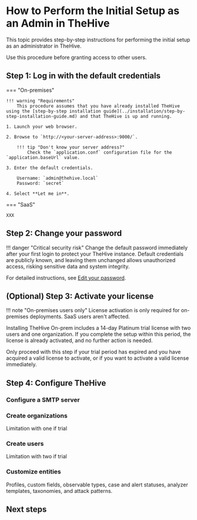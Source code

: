 # How to Perform the Initial Setup as an Admin in TheHive

This topic provides step-by-step instructions for performing the initial setup as an administrator in TheHive.

Use this procedure before granting access to other users.

## Step 1: Log in with the default credentials

=== "On-premises"

    !!! warning "Requirements"
        This procedure assumes that you have already installed TheHive using the [step-by-step installation guide](../installation/step-by-step-installation-guide.md) and that TheHive is up and running.

    1. Launch your web browser.

    2. Browse to `http://<your-server-address>:9000/`.

        !!! tip "Don't know your server address?"
            Check the `application.conf` configuration file for the `application.baseUrl` value.

    3. Enter the default credentials.

        Username: `admin@thehive.local`
        Password: `secret`

    4. Select **Let me in**.

=== "SaaS"

    XXX

## Step 2: Change your password

!!! danger "Critical security risk"
    Change the default password immediately after your first login to protect your TheHive instance. Default credentials are publicly known, and leaving them unchanged allows unauthorized access, risking sensitive data and system integrity.

For detailed instructions, see [Edit your password](../user-guides/manage-password.md#edit-your-password).

## (Optional) Step 3: Activate your license

!!! note "On-premises users only"
    License activation is only required for on-premises deployments. SaaS users aren't affected.

Installing TheHive On-prem includes a 14-day Platinum trial license with two users and one organization. If you complete the setup within this period, the license is already activated, and no further action is needed.

Only proceed with this step if your trial period has expired and you have acquired a valid license to activate, or if you want to activate a valid license immediately.

## Step 4: Configure TheHive

### Configure a SMTP server

### Create organizations

Limitation with one if trial

### Create users

Limitation with two if trial

### Customize entities

Profiles, custom fields, observable types, case and alert statuses, analyzer templates, taxonomies, and attack patterns.

<h2>Next steps</h2>